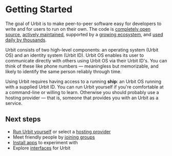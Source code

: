 # Getting Started

The goal of Urbit is to make peer-to-peer software easy for developers to write and for users to run on their own. The code is [completely open source](https://github.com/urbit), [actively maintained](https://github.com/urbit/urbit/graphs/code-frequency), supported by a [growing ecosystem](https://urbit.org/ecosystem), and [used daily by thousands](https://network.urbit.org).

Urbit consists of two high-level components: an operating system (Urbit OS) and an identity system (Urbit ID). Urbit OS enables its user to communicate directly with others using Urbit OS via their Urbit ID's. You can think of these like phone numbers &mdash; meaningless but memorizable, and likely to identify the same person reliably through time.

Using Urbit requires having access to a running **ship**: an Urbit OS running with a supplied Urbit ID. You can run Urbit yourself if you're comfortable at a command-line or willing to learn. Otherwise you should probably use a hosting provider &mdash; that is, someone that provides you with an Urbit as a service.

## Next steps

- [Run Urbit yourself](self-hosted) or select a [hosting provider](hosted)
- Meet friendly people by [joining groups](additional/joining-groups.md)
- [Install apps](additional/installing-applications.md) to experiment with
- Explore [interfaces](additional/interfaces.md) for Urbit
